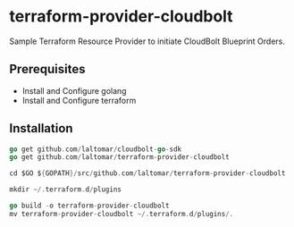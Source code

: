 # terraform-provider-cloudbolt
Sample Terraform Resource Provider to initiate CloudBolt Blueprint Orders.

## Prerequisites
- Install and Configure golang
- Install and Configure terraform

## Installation
```go
go get github.com/laltomar/cloudbolt-go-sdk
go get github.com/laltomar/terraform-provider-cloudbolt

cd $GO ${GOPATH}/src/github.com/laltomar/terraform-provider-cloudbolt 

mkdir ~/.terraform.d/plugins

go build -o terraform-provider-cloudbolt
mv terraform-provider-cloudbolt ~/.terraform.d/plugins/.

```
